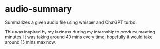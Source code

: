 # audio-summary
Summarizes a given audio file using whisper and ChatGPT turbo.

This was inspired by my laziness during my internship to produce meeting minutes. 
It was taking around 40 mins every time, hopefully it would take around 15 mins max now.
